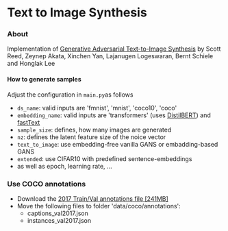 # Text to Image Synthesis

### About
Implementation of [Generative Adversarial Text-to-Image Synthesis](https://arxiv.org/abs/1605.05396) by Scott Reed, Zeynep Akata, Xinchen Yan, Lajanugen Logeswaran, Bernt Schiele and Honglak Lee

#### How to generate samples
Adjust the configuration in ```main.py```as follows
- ```ds_name```: valid inputs are 'fmnist', 'mnist', 'coco10', 'coco' 
- ```embedding_name```: valid inputs are 'transformers' (uses [DistilBERT](https://huggingface.co/transformers/model_doc/distilbert.html)) and [fastText](https://fasttext.cc/docs/en/crawl-vectors.html)
- ```sample_size```: defines, how many images are generated
- ```nz```: defines the latent feature size of the noice vector
- ```text_to_image```: use embedding-free vanilla GANS or embadding-based GANS
- ```extended```: use CIFAR10 with predefined sentence-embeddings
- as well as epoch, learning rate, ...

### Use COCO annotations
* Download the [2017 Train/Val annotations file [241MB]](https://cocodataset.org/#download)
* Move the following files to folder 'data/coco/annotations':
  *  captions_val2017.json
  *  instances_val2017.json
